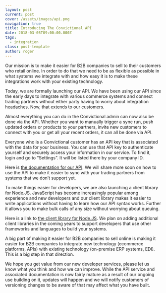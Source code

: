 ```yaml
---
layout: post
current: post
cover: /assets/images/api.png
navigation: true
title: Introducing The Convictional API
date: 2018-03-05T09:00:00.000Z
tags:
  - integration
class: post-template
author: roger
---
```


Our mission is to make it easier for B2B companies to sell to their customers who retail online. In order to do that we need to be as flexible as possible in what systems we integrate with and how easy it is to make these integrations work with your existing technology.

Today, we are formally launching our API. We have been using our API since the early days to integrate with various commerce systems and connect trading partners without either party having to worry about integration headaches. Now, that extends to our customers.

Almost everything you can do in the Convictional admin can now also be done via the API. Whether you want to manually trigger a sync run, push updated orders or products to your partners, invite new customers to connect with you or get all your recent orders, it can all be done via API.

Everyone who is a Convictional customer has an API key that is associated with the data for your business. You can use that API key to authenticate yourself and securely access your information in our service. To find it, login and go to “Settings”. It will be listed there by your company ID.

Here is [the documentation for our API](http://docs.convictional.com). We will share more soon on how to use the API to make it easier to sync with your trading partners from systems that we don’t support yet.

To make things easier for developers, we are also launching a client library for Node.JS. JavaScript has become increasingly popular among experience and new developers and our client library makes it easier to write applications without having to learn how our API syntax works. Further it allows you to make bulk calls of any size without worrying about queuing.

Here is a link to [the client library for Node.JS](https://www.npmjs.com/package/convictional). We plan on adding additional client libraries in the coming years to support developers that use other frameworks and languages to build your systems.

A big part of making it easier for B2B companies to sell online is making it easier for B2B companies to integrate new technology (ecommerce platforms, APIs) with existing technology (on-premise ERP systems, EDI). This is a big step in that direction.

We hope you get value from our new developer services, please let us know what you think and how we can improve. While the API service and associated documentation is now fairly mature as a result of our ongoing use building on it, updates will happen and we will notify customers of versioning changes to be aware of that may affect what you have built.